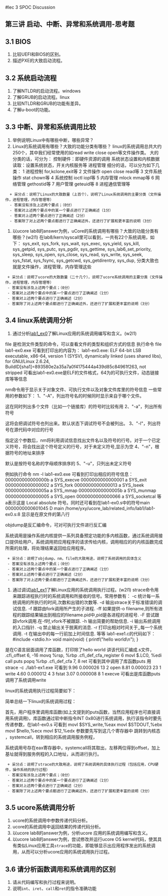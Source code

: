 
#lec 3 SPOC Discussion

## 第三讲 启动、中断、异常和系统调用-思考题

## 3.1 BIOS
 1. 比较UEFI和BIOS的区别。
 1. 描述PXE的大致启动流程。

## 3.2 系统启动流程
 1. 了解NTLDR的启动流程。windows
 1. 了解GRUB的启动流程。linux
 1. 比较NTLDR和GRUB的功能有差异。
 1. 了解u-boot的功能。

## 3.3 中断、异常和系统调用比较
 1. 举例说明Linux中有哪些中断，哪些异常？ 
 1. Linux的系统调用有哪些？大致的功能分类有哪些？
    linux的系统调用总共大约250个，其中我们经常使用的如read write close open等文件操作类。
    大的分类的话，可分为：
    控制硬件：即硬件资源的调用
    系统状态设置和内核数据读取：设置系统状态，开关内核服务等
    进程管理
    细分的话，可以分为如下几类：
    1 进程控制 for,kclone,exit等
    2 文件操作 open close read等
    3 文件系统操作 stat chown等
    4 系统控制 ioctl iopl等
    5 内存管理 mlock mmap等
    6 网络管理 gethostid等
    7 用户管理 geteuid等
    8 进程通信管理等

```
  + 采分点：说明了Linux的大致数量（上百个），说明了Linux系统调用的主要分类（文件操作，进程管理，内存管理等）
  - 答案没有涉及上述两个要点；（0分）
  - 答案对上述两个要点中的某一个要点进行了正确阐述（1分）
  - 答案对上述两个要点进行了正确阐述（2分）
  - 答案除了对上述两个要点都进行了正确阐述外，还进行了扩展和更丰富的说明（3分）
 ```
 
 1. 以ucore lab8的answer为例，uCore的系统调用有哪些？大致的功能分类有哪些？(w2l1)
 在lab8/kern/syscall里可以看到，一共有22个系统调用，如下：
sys_exit,
sys_fork,
sys_wait,
sys_exec,
sys_yield,
sys_kill,
sys_getpid,
sys_putc,
sys_pgdir,
sys_gettime,
sys_lab6_set_priority,
sys_sleep,
sys_open,
sys_close,
sys_read,
sys_write,
sys_seek,
sys_fstat,
sys_fsync,
sys_getcwd,
sys_getdirentry,
sys_dup,
分类大致也就是文件操作，进程管理，内存管理这些

 ```
  + 采分点：说明了ucore的大致数量（二十几个），说明了ucore系统调用的主要分类（文件操作，进程管理，内存管理等）
  - 答案没有涉及上述两个要点；（0分）
  - 答案对上述两个要点中的某一个要点进行了正确阐述（1分）
  - 答案对上述两个要点进行了正确阐述（2分）
  - 答案除了对上述两个要点都进行了正确阐述外，还进行了扩展和更丰富的说明（3分）
 ```
 
## 3.4 linux系统调用分析
 1. 通过分析[lab1_ex0](https://github.com/chyyuu/ucore_lab/blob/master/related_info/lab1/lab1-ex0.md)了解Linux应用的系统调用编写和含义。(w2l1)

file 是检测文件类型的命令，可以查看文件的类型和组织方式的信息
执行命令 file lab1-ex0.exe 可看到打印出的内容为：
lab1-ex0.exe: ELF 64-bit LSB  executable, x86-64, version 1 (SYSV), dynamically linked (uses shared libs), for GNU/Linux 2.6.24, BuildID[sha1]=893580e2a35a7a0f4175444a439d85c84961f263, not stripped
可看出lab1-ex0.exe是ELF的文件格式，64为的可执行文件，动态链接库等等信息

nm命令用于显示关于对象文件、可执行文件以及对象文件库里的符号信息
一些常用的参数如下：
1、"-A"，列出符号名的时候同时显示来自于哪个文件。

这在同时列出多个文件（比如一个链接库）的符号时比较有用
2、"-a"，列出所有符号

这将会把调试符号也列出来。默认状态下调试符号不会被列出。
3、"-l"，列出符号在源代码中对应的行号

指定这个参数后，nm将利用调试信息找出文件名以及符号的行号。对于一个已定义符号，将会找出这个符号定义的行号，对于未定义符号,显示为空
4、"-n"，根据符号的地址来排序

默认是按符号名称的字母顺序排序的
5、"-u"，只列出未定义符号

例如执行命令  nm -l lab1-ex0.exe
可看到打印出相应的符号信息：
000000000000000b a SYS_execve
0000000000000001 a SYS_exit
0000000000000002 a SYS_fork
0000000000000013 a SYS_lseek
000000000000005a a SYS_mmap
000000000000005b a SYS_munmap
0000000000000005 a SYS_open
0000000000000066 a SYS_socketcal
等 a表示这是 	Local absolute 符号。同时还可看到在lab1-ex0.s中的符号main
0000000000601045 D main	/home/yxy/ucore_lab/related_info/lab1/lab1-ex0.s:8
显示是在原文件的第八行

objdump是反汇编命令，可对可执行文件进行反汇编

系统调用是操作系统内核提供一系列具备预定功能的多内核函数，通过系统调用接口提供给用户。系统调用把应用程序的请求传给内核，调用相应的的内核函数完成所需的处理，将处理结果返回给应用程序。







 ```
  + 采分点：说明了objdump，nm，file的大致用途，说明了系统调用的具体含义
  - 答案没有涉及上述两个要点；（0分）
  - 答案对上述两个要点中的某一个要点进行了正确阐述（1分）
  - 答案对上述两个要点进行了正确阐述（2分）
  - 答案除了对上述两个要点都进行了正确阐述外，还进行了扩展和更丰富的说明（3分）
 
 ```
 
 1. 通过调试[lab1_ex1](https://github.com/chyyuu/ucore_lab/blob/master/related_info/lab1/lab1-ex1.md)了解Linux应用的系统调用执行过程。(w2l1)
strace命令用来跟踪进程执行时的系统调用和所接收的信号。常用参数有：
-c 统计每一系统调用的所执行的时间,次数和出错的次数等. 
-d 输出strace关于标准错误的调试信息. 
-f 跟踪由fork调用所产生的子进程. 
-ff 如果提供-o filename,则所有进程的跟踪结果输出到相应的filename.pid中,pid是各进程的进程号. 
-F 尝试跟踪vfork调用.在-f时,vfork不被跟踪. 
-h 输出简要的帮助信息. 
-i 输出系统调用的入口指针. 
-q 禁止输出关于脱离的消息. 
-r 打印出相对时间关于,,每一个系统调用. 
-t 在输出中的每一行前加上时间信息. 
等等
lab1-exe1.c的代码如下：
#include <stdio.h>
void main(void)
{
  printf("hello world\n");
}

是在C语言层面调用了库函数，打印除了hello world
讲该代码汇编成.s文件，
	.cfi_offset 6, -16
	movq	%rsp, %rbp
	.cfi_def_cfa_register 6
	movl	$.LC0, %edi
	call	puts
	popq	%rbp
	.cfi_def_cfa 7, 8
	ret
	可看到其中调用了库函数puts
	用strace -c ./lab1-ex1.exe 可看到
	  9.96    0.000026          13         2           open
  8.81    0.000023          23         1           write
  4.60    0.000012           4         3           fstat
  3.07    0.000008           8         1           execve
可看出是库函数puts调用了系统调用write

linux的系统调用执行过程简要如下：


简单总结一下linux的系统调用过程：

首先，用户程序里调用库函数(如上文提到的puts函数，当然应用程序也可直接调用系统调用)，库函数通过软中断指令INT 0x80进行系统调用，执行该指令时要先传递参数，在lab1-ex0.s 可看到
movl	$SYS_write,%eax
	movl	$STDOUT,%ebx
	movl	$hello,%ecx
	movl	$12,%edx
	参数要先写到这几个寄存器中
	跳转到内核态 ，systemcall，转到相应的系统调用服务例程，

系统调用号存在eax寄存器中，systemcall将其取出，左移两位得到offset，加上基址就得到服务例程的入口地址，从而进行执行。




 ```
  + 采分点：说明了strace的大致用途，说明了系统调用的具体执行过程（包括应用，CPU硬件，操作系统的执行过程）
  - 答案没有涉及上述两个要点；（0分）
  - 答案对上述两个要点中的某一个要点进行了正确阐述（1分）
  - 答案对上述两个要点进行了正确阐述（2分）
  - 答案除了对上述两个要点都进行了正确阐述外，还进行了扩展和更丰富的说明（3分）
 ```
 
## 3.5 ucore系统调用分析
 1. ucore的系统调用中参数传递代码分析。
 1. ucore的系统调用中返回结果的传递代码分析。
 1. 以ucore lab8的answer为例，分析ucore 应用的系统调用编写和含义。
 1. 以ucore lab8的answer为例，尝试修改并运行ucore OS kernel代码，使其具有类似Linux应用工具`strace`的功能，即能够显示出应用程序发出的系统调用，从而可以分析ucore应用的系统调用执行过程。
 
## 3.6 请分析函数调用和系统调用的区别
 1. 请从代码编写和执行过程来说明。
   1. 说明`int`、`iret`、`call`和`ret`的指令准确功能
 
